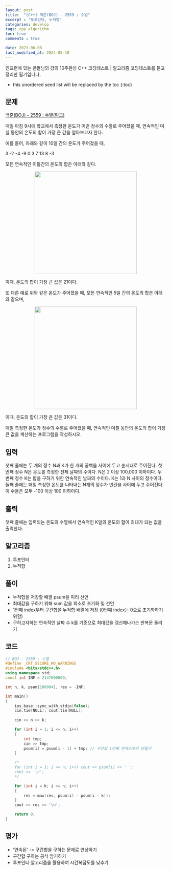 ```yaml
---
layout: post
title:  "[C++] 백준(BOJ) - 2559 : 수열"
excerpt : "투포인터, 누적합"
categories: develop
tags: cpp algorithm
toc: true
comments : true

date: 2023-06-08
last_modified_at: 2024-05-18
---
```

> <span style="font-size: 80%">
인프런에 있는 큰돌님의 강의 10주완성 C++ 코딩테스트 | 알고리즘 코딩테스트를 듣고 정리한 필기입니다.</span>

<!--more-->

* this unordered seed list will be replaced by the toc
{:toc}

## 문제 
[백준(BOJ) - 2559 : 수열(링크)](https://www.acmicpc.net/problem/2559)

매일 아침 9시에 학교에서 측정한 온도가 어떤 정수의 수열로 주어졌을 때, 연속적인 며칠 동안의 온도의 합이 가장 큰 값을 알아보고자 한다.

예를 들어, 아래와 같이 10일 간의 온도가 주어졌을 때,

3 -2 -4 -9 0 3 7 13 8 -3

모든 연속적인 이틀간의 온도의 합은 아래와 같다.

<p align = "center">
  <img src = "https://upload.acmicpc.net/563b6bfd-12ff-4275-a869-90fdd43b6deb/-/preview/" width = 320>
</p>

이때, 온도의 합이 가장 큰 값은 21이다.

또 다른 예로 위와 같은 온도가 주어졌을 때, 모든 연속적인 5일 간의 온도의 합은 아래와 같으며,

<p align = "center">
  <img src = "https://upload.acmicpc.net/cb8d846c-2f90-475a-8901-1fb69de87397/-/preview/" width = 320>
</p>

이때, 온도의 합이 가장 큰 값은 31이다.

매일 측정한 온도가 정수의 수열로 주어졌을 때, 연속적인 며칠 동안의 온도의 합이 가장 큰 값을 계산하는 프로그램을 작성하시오.

## 입력

첫째 줄에는 두 개의 정수 N과 K가 한 개의 공백을 사이에 두고 순서대로 주어진다. 첫 번째 정수 N은 온도를 측정한 전체 날짜의 수이다. N은 2 이상 100,000 이하이다. 두 번째 정수 K는 합을 구하기 위한 연속적인 날짜의 수이다. K는 1과 N 사이의 정수이다. 둘째 줄에는 매일 측정한 온도를 나타내는 N개의 정수가 빈칸을 사이에 두고 주어진다. 이 수들은 모두 -100 이상 100 이하이다.

## 출력

첫째 줄에는 입력되는 온도의 수열에서 연속적인 K일의 온도의 합이 최대가 되는 값을 출력한다.

## 알고리즘
1. 투포인터
2. 누적합

## 풀이

- 누적합을 저장할 배열 psum을 미리 선언
- 최대값을 구하기 위해 sum 값을 최소로 초기화 및 선언
- 1번째 index부터 구간합을 누적합 배열에 저장 (0번째 index는 0으로 초기화하기 위함)
- 구하고자하는 연속적인 날짜 수 k를 기준으로 최대값을 갱신해나가는 반복문 돌리기

## 코드  

```cpp
// BOJ - 2559 : 수열
#define _CRT_SECURE_NO_WARNINGS
#include <bits/stdc++.h>
using namespace std;
const int INF = 2147000000;

int n, k, psum[100004], res = -INF;

int main()
{
	ios_base::sync_with_stdio(false);
	cin.tie(NULL); cout.tie(NULL);
	
	cin >> n >> k;

	for (int i = 1; i <= n; i++)
	{
		int tmp;
		cin >> tmp;
		psum[i] = psum[i - 1] + tmp; // 구간합 1번째 인덱스부터 만들기
	}

	/*
	for (int i = 1; i <= n; i++) cout << psum[i] << ' ';
	cout << '\n';
	*/

	for (int i = k; i <= n; i++)
	{
		res = max(res, psum[i] - psum[i - k]);
	}
	cout << res << '\n';

	return 0;
}
```

## 평가  
* '연속된' -> 구간합을 구하는 문제로 연상하기
* 구간합 구하는 공식 암기하기   
* 투포인터 알고리즘을 활용하여 시간복잡도를 낮추기